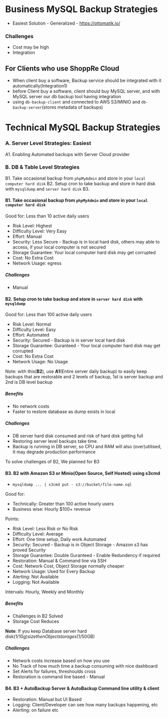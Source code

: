 # Business MySQL Backup Strategies

- Easiest Solution - Generalized - https://ottomatik.io/

### Challenges
- Cost may be high
- Integration


## For Clients who use ShoppRe Cloud

- When client buy a software, Backup service should be integrated with it automatically(Integration1)
- before Client buy a software, client should buy MySQL server, and with MySQL server our db backup tool having integration
- using `db-backup-client` and connected to AWS S3/MINIO and `db-backup-server`(stores metadata of backups)




# Technical MySQL Backup Strategies

### A. Server Level Strategies: **Easiest**

A1. Enabling Automated backups with Server Cloud provider


### B. DB & Table Level Strategies

B1. Take occasional backup from `phpMyAdmin` and store in your `local computer hard disk`
B2. Setup cron to take backup and store in hard disk with `mysqldump` and `server hard disk`
B3. 

#### B1. Take occasional backup from `phpMyAdmin` and store in your `local computer hard disk`

Good for: Less than 10 active daily users

- Risk Level: Highest
- Difficulty Level: Very Easy
- Effort: Manual
- Security: Less Secure - Backup is in local hard disk, others may able to access, if your local computer is not secured
- Storage Guarantee: Your local computer hard disk may get corrupted
- Cost: No Extra Cost
- Network Usage: egress

##### Challenges

- Manual

#### B2. Setup cron to take backup and store in `server hard disk` with `mysqldump` 

Good for: Less than 100 active daily users

- Risk Level: Normal
- Difficulty Level: Easy
- Effort: Automated
- Security: Secured - Backup is in server local hard disk
- Storage Guarantee: Guranteed - Your local computer hard disk may get corrupted
- Cost: No Extra Cost
- Network Usage: No Usage

Note: with this(**B2**), use **A1**(Entire server daily backup) to easily keep backups that are restorable and 2 levels of backup, 1st is server backup and 2nd is DB level backup

##### Benefits

- No network costs
- Faster to restore database as dump exists in local

##### Challenges

- DB server hard disk consumed and risk of hard disk getting full
- Restoring server level backups take time.
- Backup is running in DB server, so CPU and RAM will also (over)utilised, It may degrade production performance

To solve challenges of B2, We planned for B3

#### B3. B2 with Amazon S3 or Minio(Open Source, Self Hosted) using s3cmd

- `mysqldump ... | s3cmd put - s3://bucket/file-name.sql`

Good for: 
- Technically: Greater than 100 active hourly users
- Business wise: Hourly $100+ revenue 

Points:

- Risk Level: Less Risk or No Risk
- Difficulty Level: Average
- Effort: One time setup, Daily work Automated
- Security: Secured - Backup is in Object Storage - Amazon s3 has proved Security
- Storage Guarantee: Double Guranteed - Enable Redundency if required
- Restoration: Manual & Command line via SSH
- Cost: Network Cost, Object Storage normally cheaper
- Network Usage: Used for Every Backup
- Alerting: Not Available 
- Logging: Not Available



Intervals: Hourly, Weekly and Monthly

#####  Benefits

- Challenges in B2 Solved
- Storage Cost Reduces

 **Note**: If you keep Database server hard disk($1/10g) size then Object storages($1/50GB) 
 
##### Challenges

 - Network costs increase based on how you use
 - No Track of how much time a backup consuming with nice dashboard 
 - Set Alerts for failures, threshoulds cross
 - Restoration is command line based - Manual
 
 #### B4. B3 + AutoBackup Server & AutoBackup Command line utility & client

- Restoration: Manual but UI Based
- Logging: Client/Developer can see how many backups happening, etc
- Alerting: on failure etc
